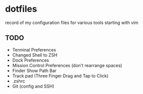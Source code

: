 # dotfiles
record of my configuration files for various tools starting with vim

## TODO
- Terminal Preferences
- Changed Shell to ZSH
- Dock Preferences
- Mission Control Preferences (don't rearrange spaces)
- Finder Show Path Bar
- Track pad (Three Finger Drag and Tap to Click)
- .zshrc
- Git (config and SSH)


